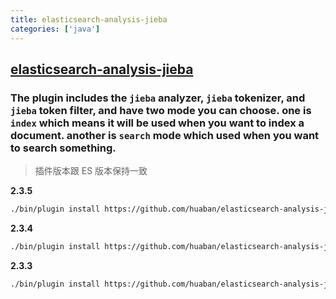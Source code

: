 ```yaml
---
title: elasticsearch-analysis-jieba
categories: ['java']
---
```

## [elasticsearch-analysis-jieba](https://github.com/huaban/elasticsearch-analysis-jieba)

### The plugin includes the `jieba` analyzer, `jieba` tokenizer, and `jieba` token filter, and have two mode you can choose. one is `index` which means it will be used when you want to index a document. another is `search` mode which used when you want to search something.


> 插件版本跟 ES 版本保持一致

**2.3.5**
```sh
./bin/plugin install https://github.com/huaban/elasticsearch-analysis-jieba/releases/download/v2.3.5/elasticsearch-analysis-jieba-2.3.5-bin.zip
```

**2.3.4**
```sh
./bin/plugin install https://github.com/huaban/elasticsearch-analysis-jieba/releases/download/v2.3.4/elasticsearch-analysis-jieba-2.3.4-bin.zip
```

**2.3.3**
```sh
./bin/plugin install https://github.com/huaban/elasticsearch-analysis-jieba/releases/download/v2.3.3/elasticsearch-analysis-jieba-2.3.3-bin.zip
```

